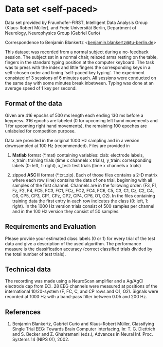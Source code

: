 
# Data set \<self-paced\>

Data set provided by Fraunhofer-FIRST, Intelligent Data Analysis Group (Klaus-Robert Müller), and Freie Universität Berlin, Department of Neurology, Neurophysics Group (Gabriel Curio)

Correspondence to Benjamin Blankertz &lt;benjamin.blankertz@tu-berlin.de&gt;

This dataset was recorded from a normal subject during a no-feedback session. The subject sat in a normal chair, relaxed arms resting on the table, fingers in the standard typing position at the computer keyboard. The task was to press with the index and little fingers the corresponding keys in a self-chosen order and timing 'self-paced key typing'. The experiment consisted of 3 sessions of 6 minutes each. All sessions were conducted on the same day with some minutes break inbetween. Typing was done at an average speed of 1 key per second.

## Format of the data

Given are 416 epochs of 500 ms length each ending 130 ms before a keypress. 316 epochs are labeled (0 for upcoming left hand movements and 1 for upcoming right hand movements), the remaining 100 epoches are unlabeled for competition purpose.

Data are provided in the original 1000 Hz sampling and in a version downsampled at 100 Hz (recommended). Files are provided in

1. **Matlab** format (*.mat) containing variables: clab: electrode labels, x_train: training trials (time x channels x trials), y_train: corresponding labels (0: left, 1: right), x_test: test trials (time x channels x trials)

2. zipped **ASC II** format (*.txt.zip). Each of those files contains a 2-D matrix where each row (line) contains the data of one trial, beginning with all samples of the first channel. Channels are in the following order: (F3, F1, Fz, F2, F4, FC5, FC3, FC1, FCz, FC2, FC4, FC6, C5, C3, C1, Cz, C2, C4, C6, CP5, CP3, CP1, CPz, CP2, CP4, CP6, O1, O2). In the files containing training data the first entry in each row indicates the class (0: left, 1: right). In the 1000 Hz version trials consist of 500 samples per channel and in the 100 Hz version they consist of 50 samples.

## Requirements and Evaluation

Please provide your estimated class labels (0 or 1) for every trial of the test data and give a description of the used algorithm. The performance measure is the classification accuracy (correct classified trials divided by the total number of test trials).

## Technical data

The recording was made using a NeuroScan amplifier and a Ag/AgCl electrode cap from ECI. 28 EEG channels were measured at positions of the international 10/20-system (F, FC, C, and CP rows and O1, O2). Signals were recorded at 1000 Hz with a band-pass filter between 0.05 and 200 Hz.

## References

1. Benjamin Blankertz, Gabriel Curio and Klaus-Robert Müller, Classifying Single Trial EEG: Towards Brain Computer Interfacing, In: T. G. Diettrich and S. Becker and Z. Ghahramani (eds.), Advances in Neural Inf. Proc. Systems 14 (NIPS 01), 2002.
